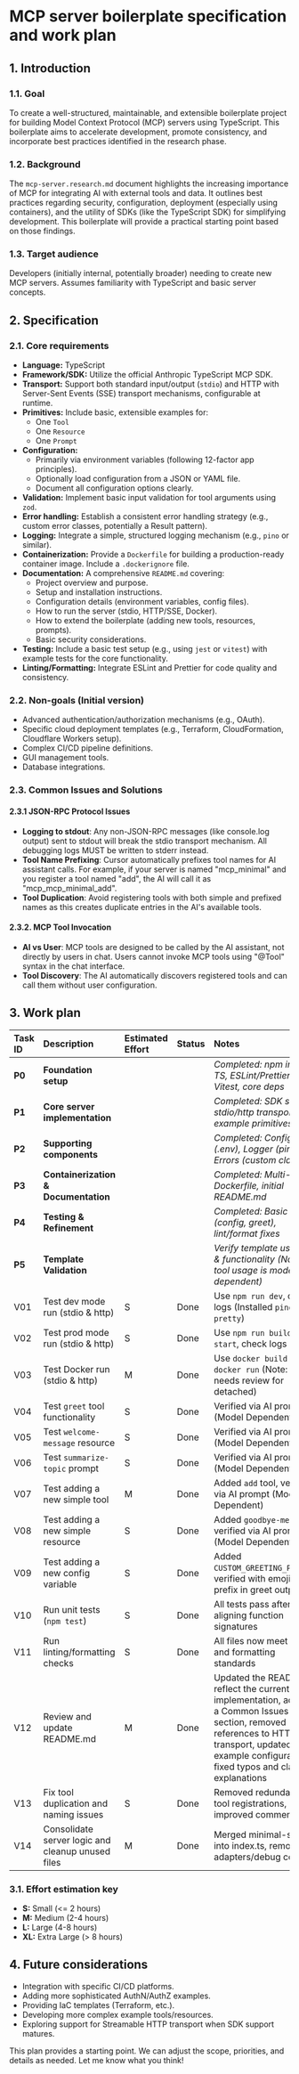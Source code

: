 # MCP server boilerplate specification and work plan

## 1. Introduction

### 1.1. Goal

To create a well-structured, maintainable, and extensible boilerplate project for building Model Context Protocol (MCP) servers using TypeScript. This boilerplate aims to accelerate development, promote consistency, and incorporate best practices identified in the research phase.

### 1.2. Background

The `mcp-server.research.md` document highlights the increasing importance of MCP for integrating AI with external tools and data. It outlines best practices regarding security, configuration, deployment (especially using containers), and the utility of SDKs (like the TypeScript SDK) for simplifying development. This boilerplate will provide a practical starting point based on those findings.

### 1.3. Target audience

Developers (initially internal, potentially broader) needing to create new MCP servers. Assumes familiarity with TypeScript and basic server concepts.

## 2. Specification

### 2.1. Core requirements

- **Language:** TypeScript
- **Framework/SDK:** Utilize the official Anthropic TypeScript MCP SDK.
- **Transport:** Support both standard input/output (`stdio`) and HTTP with Server-Sent Events (SSE) transport mechanisms, configurable at runtime.
- **Primitives:** Include basic, extensible examples for:
  - One `Tool`
  - One `Resource`
  - One `Prompt`
- **Configuration:**
  - Primarily via environment variables (following 12-factor app principles).
  - Optionally load configuration from a JSON or YAML file.
  - Document all configuration options clearly.
- **Validation:** Implement basic input validation for tool arguments using `zod`.
- **Error handling:** Establish a consistent error handling strategy (e.g., custom error classes, potentially a Result pattern).
- **Logging:** Integrate a simple, structured logging mechanism (e.g., `pino` or similar).
- **Containerization:** Provide a `Dockerfile` for building a production-ready container image. Include a `.dockerignore` file.
- **Documentation:** A comprehensive `README.md` covering:
  - Project overview and purpose.
  - Setup and installation instructions.
  - Configuration details (environment variables, config files).
  - How to run the server (stdio, HTTP/SSE, Docker).
  - How to extend the boilerplate (adding new tools, resources, prompts).
  - Basic security considerations.
- **Testing:** Include a basic test setup (e.g., using `jest` or `vitest`) with example tests for the core functionality.
- **Linting/Formatting:** Integrate ESLint and Prettier for code quality and consistency.

### 2.2. Non-goals (Initial version)

- Advanced authentication/authorization mechanisms (e.g., OAuth).
- Specific cloud deployment templates (e.g., Terraform, CloudFormation, Cloudflare Workers setup).
- Complex CI/CD pipeline definitions.
- GUI management tools.
- Database integrations.

### 2.3. Common Issues and Solutions

#### 2.3.1 JSON-RPC Protocol Issues

- **Logging to stdout**: Any non-JSON-RPC messages (like console.log output) sent to stdout will break the stdio transport mechanism. All debugging logs MUST be written to stderr instead.
- **Tool Name Prefixing**: Cursor automatically prefixes tool names for AI assistant calls. For example, if your server is named "mcp_minimal" and you register a tool named "add", the AI will call it as "mcp_mcp_minimal_add".
- **Tool Duplication**: Avoid registering tools with both simple and prefixed names as this creates duplicate entries in the AI's available tools.

#### 2.3.2. MCP Tool Invocation

- **AI vs User**: MCP tools are designed to be called by the AI assistant, not directly by users in chat. Users cannot invoke MCP tools using "@Tool" syntax in the chat interface.
- **Tool Discovery**: The AI automatically discovers registered tools and can call them without user configuration.

## 3. Work plan

| Task ID | Description                                       | Estimated Effort | Status | Notes                                                                                |
| :------ | :------------------------------------------------ | :--------------- | :----- | :----------------------------------------------------------------------------------- |
| **P0**  | **Foundation setup**                              |                  |        | _Completed: npm init, TS, ESLint/Prettier, Vitest, core deps_                        |
| **P1**  | **Core server implementation**                    |                  |        | _Completed: SDK setup, stdio/http transports, example primitives_                    |
| **P2**  | **Supporting components**                         |                  |        | _Completed: Config (.env), Logger (pino), Errors (custom class)_                     |
| **P3**  | **Containerization & Documentation**              |                  |        | _Completed: Multi-stage Dockerfile, initial README.md_                               |
| **P4**  | **Testing & Refinement**                          |                  |        | _Completed: Basic tests (config, greet), lint/format fixes_                          |
| **P5**  | **Template Validation**                           |                  |        | _Verify template usability & functionality (Note: AI tool usage is model-dependent)_ |
| V01     | Test dev mode run (stdio & http)                  | S                | Done   | Use `npm run dev`, check logs (Installed `pino-pretty`)                              |
| V02     | Test prod mode run (stdio & http)                 | S                | Done   | Use `npm run build` + `npm start`, check logs                                        |
| V03     | Test Docker run (stdio & http)                    | M                | Done   | Use `docker build` + `docker run` (Note: `logs` needs review for detached)           |
| V04     | Test `greet` tool functionality                   | S                | Done   | Verified via AI prompt (Model Dependent)                                             |
| V05     | Test `welcome-message` resource                   | S                | Done   | Verified via AI prompt (Model Dependent)                                             |
| V06     | Test `summarize-topic` prompt                     | S                | Done   | Verified via AI prompt (Model Dependent)                                             |
| V07     | Test adding a new simple tool                     | M                | Done   | Added `add` tool, verified via AI prompt (Model Dependent)                           |
| V08     | Test adding a new simple resource                 | S                | Done   | Added `goodbye-message`, verified via AI prompt (Model Dependent)                    |
| V09     | Test adding a new config variable                 | S                | Done   | Added `CUSTOM_GREETING_PREFIX`, verified with emoji prefix in greet output           |
| V10     | Run unit tests (`npm test`)                        | S                | Done        | All tests pass after aligning function signatures           |
| V11     | Run linting/formatting checks                      | S                | Done        | All files now meet linting and formatting standards          |
| V12     | Review and update README.md                         | M                | Done   | Updated the README to reflect the current implementation, added a Common Issues section, removed references to HTTP/SSE transport, updated example configurations, fixed typos and clarified explanations |
| V13     | Fix tool duplication and naming issues              | S                | Done   | Removed redundant tool registrations, improved comments                              |
| V14     | Consolidate server logic and cleanup unused files   | M                | Done   | Merged minimal-server into index.ts, removed adapters/debug code                     |

### 3.1. Effort estimation key

- **S:** Small (<= 2 hours)
- **M:** Medium (2-4 hours)
- **L:** Large (4-8 hours)
- **XL:** Extra Large (> 8 hours)

## 4. Future considerations

- Integration with specific CI/CD platforms.
- Adding more sophisticated AuthN/AuthZ examples.
- Providing IaC templates (Terraform, etc.).
- Developing more complex example tools/resources.
- Exploring support for Streamable HTTP transport when SDK support matures.

This plan provides a starting point. We can adjust the scope, priorities, and details as needed. Let me know what you think!
